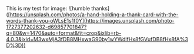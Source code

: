This is my test for image:
![humble thanks] ([https://unsplash.com/photos/a-hand-holding-a-thank-card-with-the-words-thank-you-oWLsE1s1f0Y](https://images.unsplash.com/photo-1727377202632-d69857701847?q=80&w=1470&auto=format&fit=crop&ixlib=rb-4.0.3&ixid=M3wxMjA3fDB8MHxwaG90by1wYWdlfHx8fGVufDB8fHx8fA%3D%3D))
